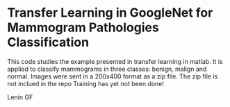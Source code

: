 
# Transfer Learning in GoogleNet for Mammogram Pathologies Classification
This code studies the example presented in transfer learning in matlab. It is applied to classify mammograms in three classes:
benign, malign and normal. Images were sent in a 200x400 format as a zip file.
The zip file is not inclued in the repo
Training has yet not been done!

Lenin GF








